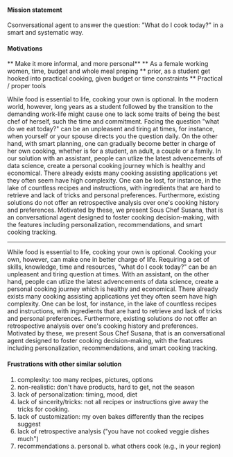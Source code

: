 #### Mission statement
Csonversational agent to answer the question: "What do I cook today?" in a smart and systematic way.

#### Motivations
** Make it more informal, and more personal**
** As a female working women, time, budget and whole meal preping
** prior, as a student get hooked into practical cooking, given budget or time constraints
** Practical / proper tools


While food is essential to life, cooking your own is optional. In the modern world, however, long years as a student followed by the transition to the demanding work-life might cause one to lack some traits of being the best chef of herself, such the time and commitment. Facing the question "what do we eat today?" can be an unpleasent and tiring at times, for instance, when yourself or your spouse directs you the question daily. On the other hand, with smart planning, one can gradually become better in charge of her own cooking, whether is for a student, an adult, a couple or a family. In our solution with an assistant, people can utlize the latest advencements of data science, create a personal cooking journey which is healthy and economical. There already exists many cooking assisting applications yet they often seem have high complexity. One can be lost, for instance, in the lake of countless recipes and instructions, with ingredients that are hard to retrieve and lack of tricks and personal preferences. Furthermore, existing solutions do not offer an retrospective analysis over one's cooking history and preferences. Motivated by these, we present Sous Chef Susana, that is an conversational agent designed to foster cooking decision-making, with the features including personalization, recommendations, and smart cooking tracking.



----

While food is essential to life, cooking your own is optional. Cooking your own, however, can make one in better charge of life. Requiring a set of skills, knowledge, time and resources, "what do I cook today?" can be an unpleasent and tiring question at times. With an assistant, on the other hand, people can utlize the latest advencements of data science, create a personal cooking journey which is healthy and economical. There already exists many cooking assisting applications yet they often seem have high complexity. One can be lost, for instance, in the lake of countless recipes and instructions, with ingredients that are hard to retrieve and lack of tricks and personal preferences. Furthermore, existing solutions do not offer an retrospective analysis over one's cooking history and preferences. Motivated by these, we present Sous Chef Susana, that is an conversational agent designed to foster cooking decision-making, with the features including personalization, recommendations, and smart cooking tracking.


#### Frustrations with other similar solution
1. complexity: too many recipes, pictures, options
2. non-realistic: don't have products, hard to get, not the season
3. lack of personalization: timing, mood, diet
4. lack of sincerity/tricks: not all recipes or instructions give away the tricks for cooking.
5. lack of customization: my oven bakes differently than the recipes suggest
6. lack of retrospective analysis ("you have not cooked veggie dishes much")
7. recommendations
  a. personal
  b. what others cook (e.g., in your region)
